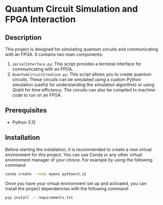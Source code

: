 # Quantum Circuit Simulation and FPGA Interaction

## Description

This project is designed for simulating quantum circuits and communicating with an FPGA. It contains two main components:

1. `serialInterface.py`: This script provides a terminal interface for communicating with an FPGA.
2. `QuantumCircuitCreation.py`: This script allows you to create quantum circuits. These circuits can be simulated using a custom Python simulation (useful for understanding the simulation algorithm) or using Qiskit for time efficiency. The circuits can also be compiled to machine code to run on an FPGA.

## Prerequisites

- Python 3.12

## Installation

Before starting the installation, it is recommended to create a new virtual environment for this project. You can use Conda or any other virtual environment manager of your choice.
For example by using the following command:

```bash
conda create --name myenv python=3.12
```

Once you have your virtual environment set up and activated, you can install the project dependencies with the following command:

```bash
pip install -r requirements.txt
```